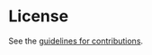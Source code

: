 # License

See the
[guidelines for contributions](https://github.com/marten-seemann/draft-seemann-http-reverse-tunnel/blob/gh-pages/CONTRIBUTING.md).
